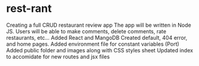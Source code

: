 # rest-rant

Creating a full CRUD restaurant review app
The app will be written in Node JS.
Users will be able to make comments, delete comments, rate restaurants, etc...
Added React and MangoDB
Created default, 404 error, and home pages.
Added environment file for constant variables (Port)
Added public folder and images along with CSS styles sheet
Updated index to accomidate for new routes and jsx files
